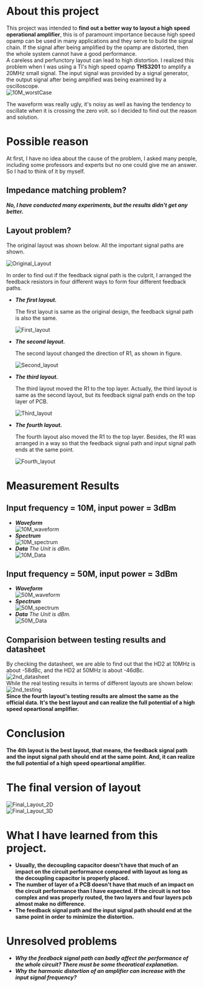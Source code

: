 # About this project   

This project was intended to **find out a better way to layout a high speed operational amplifier**, this is of paramount importance because high speed opamp can be used in many applications and they serve to build the signal chain. If the signal after being amplified by the opamp are distorted, then the whole system cannot have a good performance.    
A careless and perfunctory layout can lead to high distortion. I realized this problem when I was using a TI's high speed opamp **THS3201** to amplify a 20MHz small signal. The input signal was provided by a signal generator, the output signal after being amplified was being examined by a oscilloscope.   
![10M_worstCase](img/10m_worst_case.png)   

The waveform was really ugly, it's noisy as well as having the tendency to oscillate when it is crossing the zero volt. so I decided to find out the reason and solution.   

# Possible reason   

At first, I have no idea about the cause of the problem, I asked many people, including some professors and experts but no one could give me an answer. So I had to think of it by myself.   

## Impedance matching problem?   
***No, I have conducted many experiments, but the results didn't get any better.***   

## Layout problem?   

The original layout was shown below. All the important signal paths are shown.   

![Original_Layout](img/original_layout.png)   

In order to find out if the feedback signal path is the culprit, I arranged the feedback resistors in four different ways to form four different feedback paths.   

+ ***The first layout.***   

   The first layout is same as the original design, the feedback signal path is also the same.   

   ![First_layout](img/first_layout.jpg)   

+ ***The second layout.***   

   The second layout changed the direction of R1, as shown in figure.   

   ![Second_layout](img/second_layout.jpg)   

+ ***The third layout.***   

   The third layout moved the R1 to the top layer. Actually, the third layout is same as the second layout, but its feedback signal path ends on the top layer of PCB.   

   ![Third_layout](img/third_layout.jpg)   

+ ***The fourth layout.***   

   The fourth layout also moved the R1 to the top layer. Besides, the R1 was arranged in a way so that the feedback signal path and input signal path ends at the same point.   

   ![Fourth_layout](img/fourth_layout.jpg)   

# Measurement Results   

## Input frequency = 10M, input power = 3dBm   

+ ***Waveform***   
![10M_waveform](img/10m_waveform_combined.png)   
+ ***Spectrum***   
![10M_spectrum](img/10m_spectrum_combined.png)   
+ ***Data***
*The Unit is dBm.*   
![10M_Data](img/10m_data.jpg)   
 
## Input frequency = 50M, input power = 3dBm
+ ***Waveform***   
![50M_waveform](img/50m_waveform_combined.png)   
+ ***Spectrum***   
![50M_spectrum](img/50m_spectrum_combined.png)  
+ ***Data***
*The Unit is dBm.*   
![50M_Data](img/50m_data.jpg)   

## Comparision between testing results and datasheet   
By checking the datasheet, we are able to find out that the HD2 at 10MHz is about -58dBc, and the HD2 at 50MHz is about -46dBc.   
![2nd_datasheet](img/2nd_datasheet.jpg)   
While the real testing results in terms of different layouts are shown below:   
![2nd_testing](img/2nd_testing.jpg)   
**Since the fourth layout's testing results are almost the same as the official data. It's the best layout and can realize the full potential of a high speed opeartional amplifier.**  


# Conclusion      

**The 4th layout is the best layout, that means, the feedback signal path and the input signal path should end at the same point. And, it can realize the full potential of a high speed opeartional amplifier.**    

# The final version of layout   

![Final_Layout_2D](img/finallayout2d.jpg)   
![Final_Layout_3D](img/finallayout3d.jpg)  

# What I have learned from this project.
+ **Usually, the decoupling capacitor doesn't have that much of an impact on the circuit performance compared with layout as long as the decoupling capacitor is properly placed.**    
+ **The number of layer of a PCB doesn't have that much of an impact on the circuit performance than I have expected. If the circuit is not too complex and was properly routed, the two layers and four layers pcb almost make no difference.**   
+ **The feedback signal path and the input signal path should end at the same point in order to minimize the distortion.**   


# Unresolved problems   
+ ***Why the feedback signal path can badly affect the performance of the whole circuit? There must be some theoratical explanation.***   
+ ***Why the harmonic distortion of an amplifier can increase with the input signal frequency?***   
